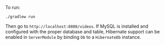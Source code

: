 To run:

```
./gradlew run
```

Then go to `http://localhost:8080/videos`. If MySQL is installed and configured with the proper database and table,
Hibernate support can be enabled in `ServerModule` by binding `Db` to a `HibernateDb` instance.

